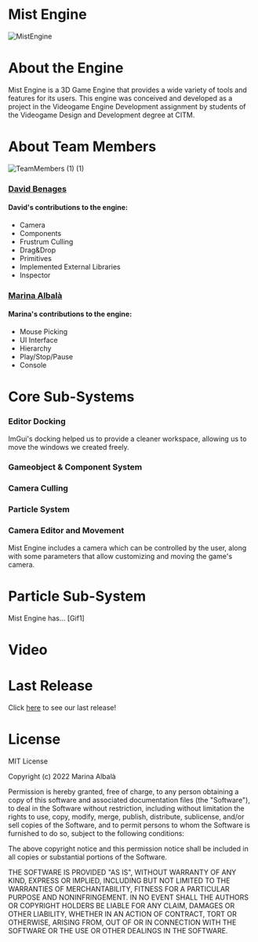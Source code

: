 # **Mist Engine**
![MistEngine](https://github.com/Vizalt/MistEngine/blob/main/docs/images/HeaderMist.PNG?raw=true)
# **About the Engine**
Mist Engine is a 3D Game Engine that provides a wide variety of tools and features for its users. This engine was conceived and developed as a project in the Videogame Engine Development assignment by students of the Videogame Design and Development degree at CITM.

# **About Team Members**
![TeamMembers (1) (1)](https://user-images.githubusercontent.com/70697960/212539542-bb666527-98be-4619-bb5e-16c2c3f60e6b.jpeg)

### **[David Benages](https://github.com/Divangus)**
#### David's contributions to the engine:
- Camera
- Components
- Frustrum Culling
- Drag&Drop
- Primitives
- Implemented External Libraries
- Inspector



### **[Marina Albalà](https://github.com/Vizalt)**
#### Marina's contributions to the engine:
- Mouse Picking
- UI Interface
- Hierarchy
- Play/Stop/Pause
- Console


# **Core Sub-Systems**
### Editor Docking
ImGui's docking helped us to provide a cleaner workspace, allowing us to move the windows we created freely.
### Gameobject & Component System

### Camera Culling
### Particle System
### Camera Editor and Movement
Mist Engine includes a camera which can be controlled by the user, along with some parameters that allow customizing and moving the game's camera.

# **Particle Sub-System**
Mist Engine has...
[Gif1]
# Video

# **Last Release**
Click [here](https://github.com/Vizalt/MistEngine/releases) to see our last release!

# **License**

MIT License

Copyright (c) 2022 Marina Albalà

Permission is hereby granted, free of charge, to any person obtaining a copy
of this software and associated documentation files (the "Software"), to deal
in the Software without restriction, including without limitation the rights
to use, copy, modify, merge, publish, distribute, sublicense, and/or sell
copies of the Software, and to permit persons to whom the Software is
furnished to do so, subject to the following conditions:

The above copyright notice and this permission notice shall be included in all
copies or substantial portions of the Software.

THE SOFTWARE IS PROVIDED "AS IS", WITHOUT WARRANTY OF ANY KIND, EXPRESS OR
IMPLIED, INCLUDING BUT NOT LIMITED TO THE WARRANTIES OF MERCHANTABILITY,
FITNESS FOR A PARTICULAR PURPOSE AND NONINFRINGEMENT. IN NO EVENT SHALL THE
AUTHORS OR COPYRIGHT HOLDERS BE LIABLE FOR ANY CLAIM, DAMAGES OR OTHER
LIABILITY, WHETHER IN AN ACTION OF CONTRACT, TORT OR OTHERWISE, ARISING FROM,
OUT OF OR IN CONNECTION WITH THE SOFTWARE OR THE USE OR OTHER DEALINGS IN THE
SOFTWARE.


